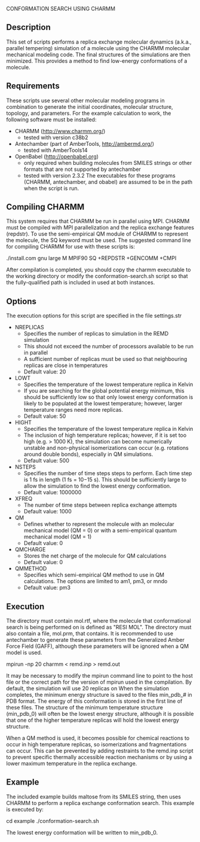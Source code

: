 CONFORMATION SEARCH USING CHARMM

Description
-----------

This set of scripts performs a replica exchange molecular dynamics 
(a.k.a., parallel tempering) simulation of a molecule using the CHARMM 
molecular mechanical modeling code. The final structures of the simulations 
are then minimized. This provides a method to find low-energy conformations 
of a molecule.


Requirements
------------

These scripts use several other molecular modeling programs in combination 
to generate the initial coordinates, molecular structure, topology, and 
parameters. For the example calculation to work, the following software 
must be installed:
* CHARMM (http://www.charmm.org/)
   * tested with version c38b2
* Antechamber (part of AmberTools, http://ambermd.org/)
   * tested with AmberTools14
* OpenBabel  (http://openbabel.org)
   * only required when building molecules from SMILES strings or other 
     formats that are not supported by antechamber 
   * tested with version 2.3.2 
The executables for these programs (CHARMM, antechamber, and obabel) are 
assumed to be in the path when the script is run.


Compiling CHARMM
----------------

This system requires that CHARMM be run in parallel using MPI. CHARMM must be 
compiled with MPI parallelization and the replica exchange features (repdstr).
To use the semi-empirical QM module of CHARMM  to represent the molecule, the 
SQ keyword must be used. The suggested command line for compiling CHARMM for 
use with these scripts is:

./install.com gnu large M MPIF90 SQ +REPDSTR +GENCOMM  +CMPI

After compilation is completed, you should copy the charmm executable to the 
working directory or modify the conformation-search.sh script so that the 
fully-qualified path is included in used at both instances.


Options
-------

The execution options for this script are specified in the file settings.str
* NREPLICAS
   * Specifies the number of replicas to simulation in the REMD simulation
   * This should not exceed the number of processors available to be run in 
     parallel
   * A sufficient number of replicas must be used so that neighbouring 
     replicas are  close in temperatures
   * Default value: 20
* LOWT
   * Specifies the temperature of the lowest temperature replica in Kelvin
   * If you are searching for the global potential energy minimum, this should
     be sufficiently low so that only lowest energy conformation is likely to 
     be populated at the lowest temperature; however, larger temperature 
     ranges need more replicas.
   * Default value: 50 
* HIGHT
   * Specifies the temperature of the lowest temperature replica in Kelvin
   * The inclusion of high temperature replicas; however, if it is set too 
     high (e.g. > 1000 K), the simulation can become numerically unstable 
     and non-physical isomerizations can occur (e.g. rotations around double 
     bonds), especially in QM simulations.
   * Default value: 500 
* NSTEPS
   * Specifies the number of time steps steps to perform. Each time step is 1 
     fs in length (1 fs = 10−15 s). This should be sufficiently large to allow
     the simulation to find the lowest energy conformation.
   * Default value: 1000000
* XFREQ
   * The number of time steps between replica exchange attempts
   * Default value: 1000 
* QM
   * Defines whether to represent the molecule with an molecular mechanical 
     model (QM = 0) or with a semi-empirical quantum mechanical model (QM = 1)
   * Default value: 0
* QMCHARGE
   * Stores the net charge of the molecule for QM calculations
   * Default value: 0
* QMMETHOD
   * Specifies which semi-empirical QM method to use in QM calculations. The 
     options are limited to am1, pm3, or mndo
   * Default value: pm3


Execution
---------

The directory must contain mol.rtf, where the molecule that conformational 
search is being performed on is defined as "RESI MOL". The directory must 
also contain a file, mol.prm, that contains. It is recommended to use 
antechamber to generate these parameters from the Generalized Amber Force 
Field (GAFF), although these parameters will be ignored when a QM model is 
used.

mpirun -np 20 charmm < remd.inp > remd.out


It may be necessary to modify the mpirun command line to point to the host 
file or the correct path for the version of mpirun used in the compilation. 
By default, the simulation will use 20 replicas on When the simulation 
completes, the minimum energy structure is saved to the files min_pdb_# 
in PDB format. The energy of this conformation is stored in the first line 
of these files. The structure of the minimum temperature structure (min_pdb_0)
will often be the lowest energy structure, although it is possible that one of
the higher temperature replicas will hold the lowest energy structure.

When a QM method is used, it becomes possible for chemical reactions to occur
in high temperature replicas, so isomerizations and fragmentations can occur. 
This can be prevented by adding restraints to the remd.inp script to prevent 
specific thermally accessible reaction mechanisms or by using a lower maximum 
temperature in the replica exchange.


Example
-------

The included example builds maltose from its SMILES string, then uses CHARMM 
to perform a replica exchange conformation search. This example is executed 
by:

cd example
./conformation-search.sh

The lowest energy conformation will be written to min_pdb_0.

